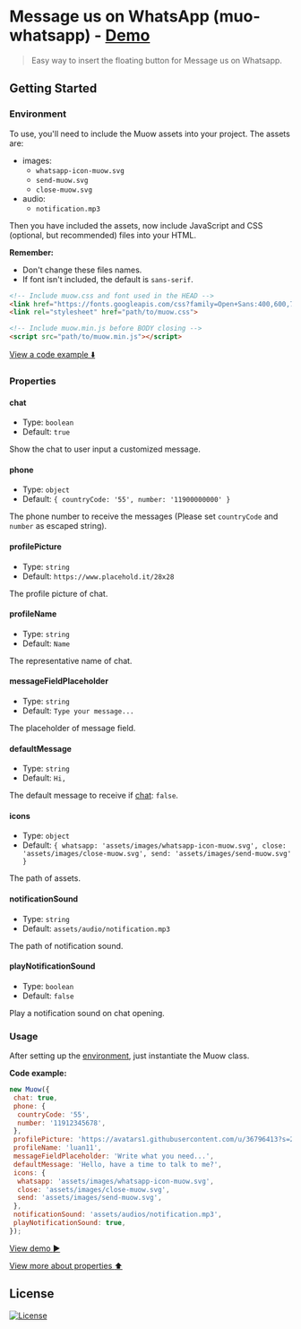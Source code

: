 # Message us on WhatsApp (muo-whatsapp) - [Demo](https://luan11.github.io/muow-example/)

> Easy way to insert the floating button for Message us on Whatsapp.

## Getting Started

### Environment

To use, you'll need to include the Muow assets into your project. The assets are:

- images:
  - `whatsapp-icon-muow.svg`
  - `send-muow.svg`
  - `close-muow.svg`
- audio:
  - `notification.mp3`

Then you have included the assets, now include JavaScript and CSS (optional, but recommended) files into your HTML.

**Remember:**

- Don't change these files names.
- If font isn't included, the default is `sans-serif`.

```html
<!-- Include muow.css and font used in the HEAD -->
<link href="https://fonts.googleapis.com/css?family=Open+Sans:400,600,700&display=swap" rel="stylesheet">
<link rel="stylesheet" href="path/to/muow.css">

<!-- Include muow.min.js before BODY closing -->
<script src="path/to/muow.min.js"></script>
```

[View a code example :arrow_down:](#Usage)

### Properties

#### chat

- Type: `boolean`
- Default: `true`

Show the chat to user input a customized message.

#### phone

- Type: `object`
- Default: `{ countryCode: '55', number: '11900000000' }`

The phone number to receive the messages (Please set `countryCode` and `number` as escaped string).

#### profilePicture

- Type: `string`
- Default: `https://www.placehold.it/28x28`

The profile picture of chat.

#### profileName

- Type: `string`
- Default: `Name`

The representative name of chat.

#### messageFieldPlaceholder

- Type: `string`
- Default: `Type your message...`

The placeholder of message field.

#### defaultMessage

- Type: `string`
- Default: `Hi,`

The default message to receive if [chat](#chat): `false`.

#### icons

- Type: `object`
- Default: `{ whatsapp: 'assets/images/whatsapp-icon-muow.svg', close: 'assets/images/close-muow.svg', send: 'assets/images/send-muow.svg' }`

The path of assets.

#### notificationSound

- Type: `string`
- Default: `assets/audio/notification.mp3`

The path of notification sound.

#### playNotificationSound

- Type: `boolean`
- Default: `false`

Play a notification sound on chat opening.

### Usage

After setting up the [environment](#Environment), just instantiate the Muow class.

**Code example:**

```js
new Muow({
 chat: true,
 phone: {
  countryCode: '55',
  number: '11912345678',
 },
 profilePicture: 'https://avatars1.githubusercontent.com/u/36796413?s=28&v=4',
 profileName: 'luan11',
 messageFieldPlaceholder: 'Write what you need...',
 defaultMessage: 'Hello, have a time to talk to me?',
 icons: {
  whatsapp: 'assets/images/whatsapp-icon-muow.svg',
  close: 'assets/images/close-muow.svg',
  send: 'assets/images/send-muow.svg',
 },
 notificationSound: 'assets/audios/notification.mp3',
 playNotificationSound: true,
});
```

[View demo :arrow_forward:](https://luan11.github.io/muow-example/)

[View more about properties :arrow_up:](#Properties)

## License

[![License](https://img.shields.io/badge/License-Apache%202.0-blue.svg)](https://opensource.org/licenses/Apache-2.0)
